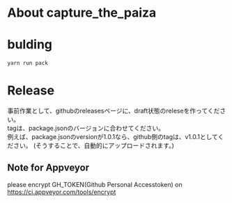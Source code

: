 # About capture_the_paiza


# bulding
```
yarn run pack
```

# Release
事前作業として、githubのreleasesページに、draft状態のreleseを作ってください。  
tagは、package.jsonのバージョンに合わせてください。  
例えば、package.jsonのversionが1.0.1なら、github側のtagは、v1.0.1としてください。
(そうすることで、自動的にアップロードされます。)

## Note for Appveyor
please encrypt GH_TOKEN(Github Personal Accesstoken) on
https://ci.appveyor.com/tools/encrypt


